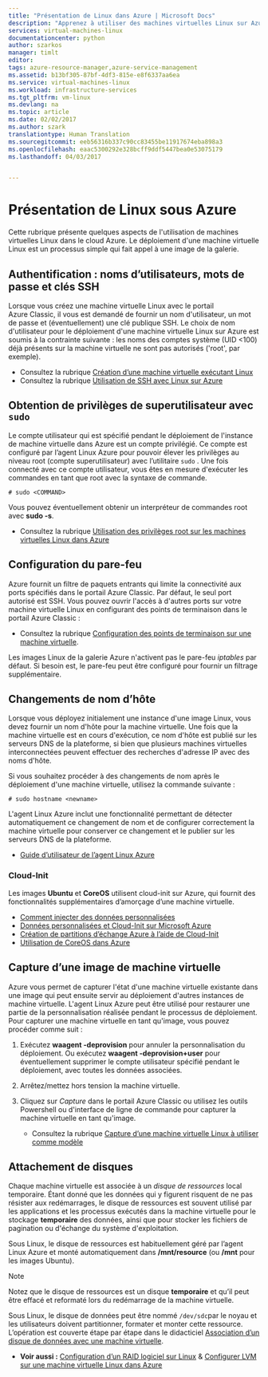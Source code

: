 ```yaml
---
title: "Présentation de Linux dans Azure | Microsoft Docs"
description: "Apprenez à utiliser des machines virtuelles Linux sur Azure."
services: virtual-machines-linux
documentationcenter: python
author: szarkos
manager: timlt
editor: 
tags: azure-resource-manager,azure-service-management
ms.assetid: b13bf305-87bf-4df3-815e-e8f6337aa6ea
ms.service: virtual-machines-linux
ms.workload: infrastructure-services
ms.tgt_pltfrm: vm-linux
ms.devlang: na
ms.topic: article
ms.date: 02/02/2017
ms.author: szark
translationtype: Human Translation
ms.sourcegitcommit: eeb56316b337c90cc83455be11917674eba898a3
ms.openlocfilehash: eaac5300292e328bcff9ddf5447bea0e53075179
ms.lasthandoff: 04/03/2017


---
```

# <a name="introduction-to-linux-on-azure"></a>Présentation de Linux sous Azure
Cette rubrique présente quelques aspects de l'utilisation de machines virtuelles Linux dans le cloud Azure. Le déploiement d'une machine virtuelle Linux est un processus simple qui fait appel à une image de la galerie.

## <a name="authentication-usernames-passwords-and-ssh-keys"></a>Authentification : noms d’utilisateurs, mots de passe et clés SSH
Lorsque vous créez une machine virtuelle Linux avec le portail Azure Classic, il vous est demandé de fournir un nom d'utilisateur, un mot de passe et (éventuellement) une clé publique SSH. Le choix de nom d'utilisateur pour le déploiement d'une machine virtuelle Linux sur Azure est soumis à la contrainte suivante : les noms des comptes système (UID <100) déjà présents sur la machine virtuelle ne sont pas autorisés ('root', par exemple).

* Consultez la rubrique [Création d’une machine virtuelle exécutant Linux](quick-create-cli.md?toc=%2fazure%2fvirtual-machines%2flinux%2ftoc.json)
* Consultez la rubrique [Utilisation de SSH avec Linux sur Azure](mac-create-ssh-keys.md?toc=%2fazure%2fvirtual-machines%2flinux%2ftoc.json)

## <a name="obtaining-superuser-privileges-using-sudo"></a>Obtention de privilèges de superutilisateur avec `sudo`
Le compte utilisateur qui est spécifié pendant le déploiement de l'instance de machine virtuelle dans Azure est un compte privilégié. Ce compte est configuré par l’agent Linux Azure pour pouvoir élever les privilèges au niveau root (compte superutilisateur) avec l’utilitaire `sudo` . Une fois connecté avec ce compte utilisateur, vous êtes en mesure d'exécuter les commandes en tant que root avec la syntaxe de commande.

    # sudo <COMMAND>

Vous pouvez éventuellement obtenir un interpréteur de commandes root avec **sudo -s**.

* Consultez la rubrique [Utilisation des privilèges root sur les machines virtuelles Linux dans Azure](use-root-privileges.md?toc=%2fazure%2fvirtual-machines%2flinux%2ftoc.json)

## <a name="firewall-configuration"></a>Configuration du pare-feu
Azure fournit un filtre de paquets entrants qui limite la connectivité aux ports spécifiés dans le portail Azure Classic. Par défaut, le seul port autorisé est SSH. Vous pouvez ouvrir l'accès à d'autres ports sur votre machine virtuelle Linux en configurant des points de terminaison dans le portail Azure Classic :

* Consultez la rubrique [Configuration des points de terminaison sur une machine virtuelle](../windows/classic/setup-endpoints.md?toc=%2fazure%2fvirtual-machines%2fwindows%2fclassic%2ftoc.json).

Les images Linux de la galerie Azure n'activent pas le pare-feu *iptables* par défaut. Si besoin est, le pare-feu peut être configuré pour fournir un filtrage supplémentaire.

## <a name="hostname-changes"></a>Changements de nom d’hôte
Lorsque vous déployez initialement une instance d'une image Linux, vous devez fournir un nom d'hôte pour la machine virtuelle. Une fois que la machine virtuelle est en cours d'exécution, ce nom d'hôte est publié sur les serveurs DNS de la plateforme, si bien que plusieurs machines virtuelles interconnectées peuvent effectuer des recherches d'adresse IP avec des noms d'hôte.

Si vous souhaitez procéder à des changements de nom après le déploiement d'une machine virtuelle, utilisez la commande suivante :

    # sudo hostname <newname>

L'agent Linux Azure inclut une fonctionnalité permettant de détecter automatiquement ce changement de nom et de configurer correctement la machine virtuelle pour conserver ce changement et le publier sur les serveurs DNS de la plateforme.

* [Guide d’utilisateur de l’agent Linux Azure](../windows/agent-user-guide.md?toc=%2fazure%2fvirtual-machines%2flinux%2ftoc.json)

### <a name="cloud-init"></a>Cloud-Init
Les images **Ubuntu** et **CoreOS** utilisent cloud-init sur Azure, qui fournit des fonctionnalités supplémentaires d’amorçage d’une machine virtuelle.

* [Comment injecter des données personnalisées](../windows/classic/inject-custom-data.md?toc=%2fazure%2fvirtual-machines%2fwindows%2fclassic%2ftoc.json)
* [Données personnalisées et Cloud-Init sur Microsoft Azure](https://azure.microsoft.com/blog/2014/04/21/custom-data-and-cloud-init-on-windows-azure/)
* [Création de partitions d’échange Azure à l’aide de Cloud-Init](https://wiki.ubuntu.com/AzureSwapPartitions)
* [Utilisation de CoreOS dans Azure](https://coreos.com/os/docs/latest/booting-on-azure.html)

## <a name="virtual-machine-image-capture"></a>Capture d’une image de machine virtuelle
Azure vous permet de capturer l'état d'une machine virtuelle existante dans une image qui peut ensuite servir au déploiement d'autres instances de machine virtuelle. L'agent Linux Azure peut être utilisé pour restaurer une partie de la personnalisation réalisée pendant le processus de déploiement. Pour capturer une machine virtuelle en tant qu'image, vous pouvez procéder comme suit :

1. Exécutez **waagent -deprovision** pour annuler la personnalisation du déploiement. Ou exécutez **waagent -deprovision+user** pour éventuellement supprimer le compte utilisateur spécifié pendant le déploiement, avec toutes les données associées.
2. Arrêtez/mettez hors tension la machine virtuelle.
3. Cliquez sur *Capture* dans le portail Azure Classic ou utilisez les outils Powershell ou d'interface de ligne de commande pour capturer la machine virtuelle en tant qu'image.
   
   * Consultez la rubrique [Capture d’une machine virtuelle Linux à utiliser comme modèle](classic/capture-image.md?toc=%2fazure%2fvirtual-machines%2flinux%2fclassic%2ftoc.json)

## <a name="attaching-disks"></a>Attachement de disques
Chaque machine virtuelle est associée à un *disque de ressources* local temporaire. Étant donné que les données qui y figurent risquent de ne pas résister aux redémarrages, le disque de ressources est souvent utilisé par les applications et les processus exécutés dans la machine virtuelle pour le stockage **temporaire** des données, ainsi que pour stocker les fichiers de pagination ou d'échange du système d'exploitation.

Sous Linux, le disque de ressources est habituellement géré par l’agent Linux Azure et monté automatiquement dans **/mnt/resource** (ou **/mnt** pour les images Ubuntu).

> [!NOTE]
> Notez que le disque de ressources est un disque **temporaire** et qu’il peut être effacé et reformaté lors du redémarrage de la machine virtuelle.
> 
> 

Sous Linux, le disque de données peut être nommé `/dev/sdc`par le noyau et les utilisateurs doivent partitionner, formater et monter cette ressource. L’opération est couverte étape par étape dans le didacticiel [Association d’un disque de données avec une machine virtuelle](../windows/classic/attach-disk.md?toc=%2fazure%2fvirtual-machines%2flinux%2fclassic%2ftoc.json).

* **Voir aussi :** [Configuration d’un RAID logiciel sur Linux](configure-raid.md?toc=%2fazure%2fvirtual-machines%2flinux%2ftoc.json) & [Configurer LVM sur une machine virtuelle Linux dans Azure](configure-lvm.md?toc=%2fazure%2fvirtual-machines%2flinux%2ftoc.json)


